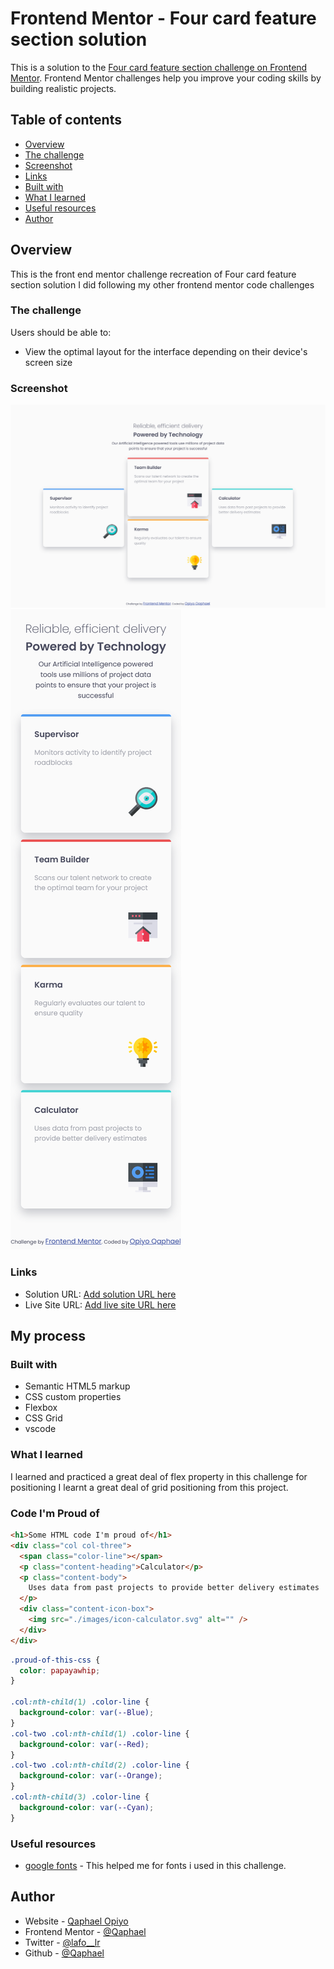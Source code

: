 # Frontend Mentor - Four card feature section solution

This is a solution to the [Four card feature section challenge on Frontend Mentor](https://www.frontendmentor.io/challenges/four-card-feature-section-weK1eFYK). Frontend Mentor challenges help you improve your coding skills by building realistic projects.

## Table of contents

-   [Overview](#overview)
  - [The challenge](#the-challenge)
  - [Screenshot](#screenshot)
  - [Links](#links)
  - [Built with](#built-with)
  - [What I learned](#what-i-learned)
  - [Useful resources](#useful-resources)
  - [Author](#author)


## Overview
This is the front end mentor challenge recreation of Four card feature section solution I did following my other frontend mentor code challenges

### The challenge

Users should be able to:

- View the optimal layout for the interface depending on their device's screen size

### Screenshot

![](./screenshots/desktop-view.png)
![](./screenshots/mobile-view.png)

### Links

- Solution URL: [Add solution URL here](https://your-solution-url.com)
- Live Site URL: [Add live site URL here](https://your-live-site-url.com)

## My process

### Built with

- Semantic HTML5 markup
- CSS custom properties
- Flexbox
- CSS Grid
- vscode

### What I learned

I learned and practiced a great deal of flex property in this challenge for positioning
I learnt a great deal of grid positioning from this project.

### Code I'm Proud of

```html
<h1>Some HTML code I'm proud of</h1>
<div class="col col-three">
  <span class="color-line"></span>
  <p class="content-heading">Calculator</p>
  <p class="content-body">
    Uses data from past projects to provide better delivery estimates
  </p>
  <div class="content-icon-box">
    <img src="./images/icon-calculator.svg" alt="" />
  </div>
</div>
```
```css
.proud-of-this-css {
  color: papayawhip;
}

.col:nth-child(1) .color-line {
  background-color: var(--Blue);
}
.col-two .col:nth-child(1) .color-line {
  background-color: var(--Red);
}
.col-two .col:nth-child(2) .color-line {
  background-color: var(--Orange);
}
.col:nth-child(3) .color-line {
  background-color: var(--Cyan);
}

```

### Useful resources

- [google fonts](https://fonts.google.com/) - This helped me for fonts i used in this challenge.

## Author

- Website - [Qaphael Opiyo](https://qaphael-portfolio-website.web.app/)
- Frontend Mentor - [@Qaphael](https://www.frontendmentor.io/profile/Qaphael)
- Twitter - [@lafo__lr](https://twitter.com/Laflo_lr)
- Github - [@Qaphael](https://github.com/Qaphael)

